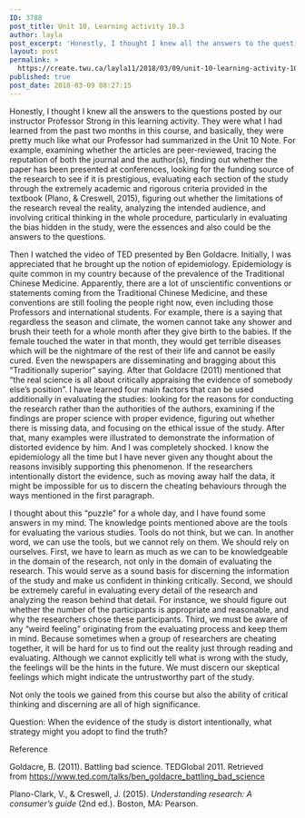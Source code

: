 ```yaml
---
ID: 3788
post_title: Unit 10, Learning activity 10.3
author: layla
post_excerpt: 'Honestly, I thought I knew all the answers to the questions posted by our instructor Professor Strong in this learning activity. They were what I had learned from the past two months in this course, and basically, they were pretty much like what our Professor had summarized in the Unit 10 Note. For example, examining &hellip; <p><a href="https://create.twu.ca/layla11/2018/03/09/unit-10-learning-activity-10-3/">Continue reading<span> "Unit 10, Learning activity 10.3"</span></a></p>'
layout: post
permalink: >
  https://create.twu.ca/layla11/2018/03/09/unit-10-learning-activity-10-3/
published: true
post_date: 2018-03-09 08:27:15
---
```

Honestly, I thought I knew all the answers to the questions posted by our instructor Professor Strong in this learning activity. They were what I had learned from the past two months in this course, and basically, they were pretty much like what our Professor had summarized in the Unit 10 Note. For example, examining whether the articles are peer-reviewed, tracing the reputation of both the journal and the author(s), finding out whether the paper has been presented at conferences, looking for the funding source of the research to see if it is prestigious, evaluating each section of the study through the extremely academic and rigorous criteria provided in the textbook (Plano, &amp; Creswell, 2015), figuring out whether the limitations of the research reveal the reality, analyzing the intended audience, and involving critical thinking in the whole procedure, particularly in evaluating the bias hidden in the study, were the essences and also could be the answers to the questions.

Then I watched the video of TED presented by Ben Goldacre. Initially, I was appreciated that he brought up the notion of epidemiology. Epidemiology is quite common in my country because of the prevalence of the Traditional Chinese Medicine. Apparently, there are a lot of unscientific conventions or statements coming from the Traditional Chinese Medicine, and these conventions are still fooling the people right now, even including those Professors and international students. For example, there is a saying that regardless the season and climate, the women cannot take any shower and brush their teeth for a whole month after they give birth to the babies. If the female touched the water in that month, they would get terrible diseases which will be the nightmare of the rest of their life and cannot be easily cured. Even the newspapers are disseminating and bragging about this &#8220;Traditionally superior&#8221; saying. After that Goldacre (2011) mentioned that &#8220;the real science is all about critically appraising the evidence of somebody else&#8217;s position&#8221;. I have learned four main factors that can be used additionally in evaluating the studies: looking for the reasons for conducting the research rather than the authorities of the authors, examining if the findings are proper science with proper evidence, figuring out whether there is missing data, and focusing on the ethical issue of the study. After that, many examples were illustrated to demonstrate the information of distorted evidence by him. And I was completely shocked. I know the epidemiology all the time but I have never given any thought about the reasons invisibly supporting this phenomenon. If the researchers intentionally distort the evidence, such as moving away half the data, it might be impossible for us to discern the cheating behaviours through the ways mentioned in the first paragraph.

I thought about this &#8220;puzzle&#8221; for a whole day, and I have found some answers in my mind. The knowledge points mentioned above are the tools for evaluating the various studies. Tools do not think, but we can. In another word, we can use the tools, but we cannot rely on them. We should rely on ourselves. First, we have to learn as much as we can to be knowledgeable in the domain of the research, not only in the domain of evaluating the research. This would serve as a sound basis for discerning the information of the study and make us confident in thinking critically. Second, we should be extremely careful in evaluating every detail of the research and analyzing the reason behind that detail. For instance, we should figure out whether the number of the participants is appropriate and reasonable, and why the researchers chose these participants. Third, we must be aware of any &#8220;weird feeling&#8221; originating from the evaluating process and keep them in mind. Because sometimes when a group of researchers are cheating together, it will be hard for us to find out the reality just through reading and evaluating. Although we cannot explicitly tell what is wrong with the study, the feelings will be the hints in the future. We must discern our skeptical feelings which might indicate the untrustworthy part of the study.

Not only the tools we gained from this course but also the ability of critical thinking and discerning are all of high significance.

Question: When the evidence of the study is distort intentionally, what strategy might you adopt to find the truth?

Reference

Goldacre, B. (2011). Battling bad science. TEDGlobal 2011. Retrieved from https://www.ted.com/talks/ben_goldacre_battling_bad_science

Plano-Clark, V., &amp; Creswell, J. (2015). <em>Understanding research: A consumer’s guide</em> (2nd ed.). Boston, MA: Pearson.